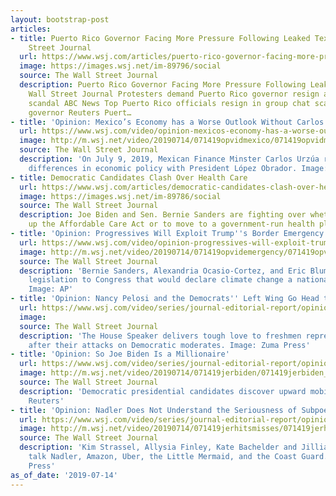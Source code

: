```yaml
---
layout: bootstrap-post
articles:
- title: Puerto Rico Governor Facing More Pressure Following Leaked Texts - The Wall
    Street Journal
  url: https://www.wsj.com/articles/puerto-rico-governor-facing-more-pressure-following-leaked-texts-11563146993
  image: https://images.wsj.net/im-89796/social
  source: The Wall Street Journal
  description: Puerto Rico Governor Facing More Pressure Following Leaked Texts The
    Wall Street Journal Protesters demand Puerto Rico governor resign amid group chat
    scandal ABC News Top Puerto Rico officials resign in group chat scandal that ensnares
    governor Reuters Puert…
- title: 'Opinion: Mexico’s Economy has a Worse Outlook Without Carlos Urzúa'
  url: https://www.wsj.com/video/opinion-mexicos-economy-has-a-worse-outlook-without-carlos-urzua/F86E9969-9398-4912-991E-A3246EACB922.html
  image: http://m.wsj.net/video/20190714/071419opvidmexico/071419opvidmexico_1280x720.jpg
  source: The Wall Street Journal
  description: 'On July 9, 2019, Mexican Finance Minster Carlos Urzúa resigned over
    differences in economic policy with President López Obrador. Image: Reuters'
- title: Democratic Candidates Clash Over Health Care
  url: https://www.wsj.com/articles/democratic-candidates-clash-over-health-care-11563134681
  image: https://images.wsj.net/im-89786/social
  source: The Wall Street Journal
  description: Joe Biden and Sen. Bernie Sanders are fighting over whether to shore
    up the Affordable Care Act or to move to a government-run health plan.
- title: 'Opinion: Progressives Will Exploit Trump''s Border Emergency Precedent'
  url: https://www.wsj.com/video/opinion-progressives-will-exploit-trump-border-emergency-precedent/B45F5D97-B3EF-496A-9683-D412A5067E2C.html
  image: http://m.wsj.net/video/20190714/071419opvidemergency/071419opvidemergency_1280x720.jpg
  source: The Wall Street Journal
  description: 'Bernie Sanders, Alexandria Ocasio-Cortez, and Eric Blumenauer submitted
    legislation to Congress that would declare climate change a national emergency.
    Image: AP'
- title: 'Opinion: Nancy Pelosi and the Democrats'' Left Wing Go Head to Head'
  url: https://www.wsj.com/video/series/journal-editorial-report/opinion-nancy-pelosi-and-the-democrats-left-wing-go-head-to-head/A4C86150-DB32-4457-924B-8BE33D2E3420
  image: 
  source: The Wall Street Journal
  description: 'The House Speaker delivers tough love to freshmen representatives
    after their attacks on Democratic moderates. Image: Zuma Press'
- title: 'Opinion: So Joe Biden Is a Millionaire'
  url: https://www.wsj.com/video/series/journal-editorial-report/opinion-so-joe-biden-is-a-millionaire/B2546523-0860-46C2-A467-9FE09DBC12DE
  image: http://m.wsj.net/video/20190714/071419jerbiden/071419jerbiden_1280x720.jpg
  source: The Wall Street Journal
  description: 'Democratic presidential candidates discover upward mobility. Image:
    Reuters'
- title: 'Opinion: Nadler Does Not Understand the Seriousness of Subpoenas'
  url: https://www.wsj.com/video/series/journal-editorial-report/opinion-nadler-does-not-understand-the-seriousness-of-subpoenas/4168EABE-DC08-49B5-816F-E05626BC393E
  image: http://m.wsj.net/video/20190714/071419jerhitsmisses/071419jerhitsmisses_1280x720.jpg
  source: The Wall Street Journal
  description: 'Kim Strassel, Allysia Finley, Kate Bachelder and Jillian Melchior
    talk Nadler, Amazon, Uber, the Little Mermaid, and the Coast Guard. Image: Zuma
    Press'
as_of_date: '2019-07-14'
---
```


